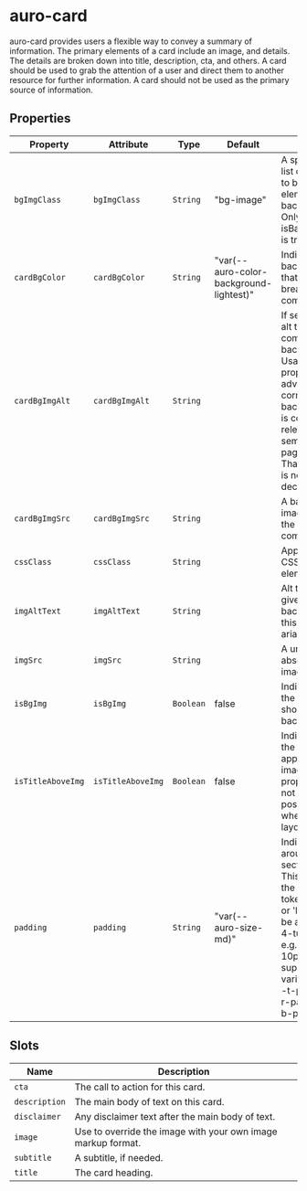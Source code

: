 # auro-card

auro-card provides users a flexible way to convey a summary of information. The primary elements of a card include an
image, and details. The details are broken down into title, description, cta, and others. A card should be used to
grab the attention of a user and direct them to another resource for further information.  A card should not be used
as the primary source of information.

## Properties

| Property          | Attribute         | Type      | Default                                 | Description                                      |
|-------------------|-------------------|-----------|-----------------------------------------|--------------------------------------------------|
| `bgImgClass`      | `bgImgClass`      | `String`  | "bg-image"                              | A space-separates list of class names to be applied to the element with a<br />background image.  Only relevant when isBackgroundImage is true. |
| `cardBgColor`     | `cardBgColor`     | `String`  | "var(--auro-color-background-lightest)" | Indicates a background color that spans the breadth of the component. |
| `cardBgImgAlt`    | `cardBgImgAlt`    | `String`  |                                         | If set, will serve as alt text for a full component background image.  Usage of this<br />property is only advised if the corresponding background image is considered relevant to the semantics of the page.<br />That is, if the image is not merely decorative. |
| `cardBgImgSrc`    | `cardBgImgSrc`    | `String`  |                                         | A background image that spans the breadth of the component. |
| `cssClass`        | `cssClass`        | `String`  |                                         | Applies designated CSS class to DOM element.     |
| `imgAltText`      | `imgAltText`      | `String`  |                                         | Alt text for the given image.  If background image, this text is used as aria-label. |
| `imgSrc`          | `imgSrc`          | `String`  |                                         | A url (relative or absolute) for card image.     |
| `isBgImg`         | `isBgImg`         | `Boolean` | false                                   | Indicates whether the given image should be set as a background image. |
| `isTitleAboveImg` | `isTitleAboveImg` | `Boolean` | false                                   | Indicates whether the title prefers to appear above the image.  This property does<br />not affect the position of the title when in a banner layout. |
| `padding`         | `padding`         | `String`  | "var(--auro-size-md)"                   | Indicates padding around the details section of the card. This can be one of the following<br />tokens: 'sm', 'md', or 'lg'.  It can also be a standard CSS 4-tuple of spacing, e.g. "5px 10px 2px 10px", and<br />supports CSS variable, e.g. "var(--t-padding) var(--r-padding) var(--b-padding) 20px" |

## Slots

| Name          | Description                                      |
|---------------|--------------------------------------------------|
| `cta`         | The call to action for this card.                |
| `description` | The main body of text on this card.              |
| `disclaimer`  | Any disclaimer text after the main body of text. |
| `image`       | Use to override the image with your own image markup format. |
| `subtitle`    | A subtitle, if needed.                           |
| `title`       | The card heading.                                |
